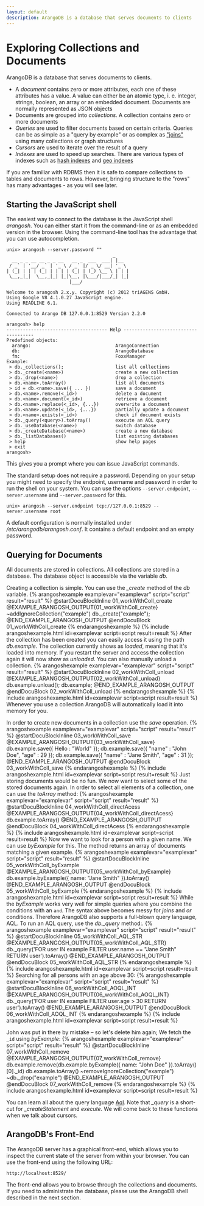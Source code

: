 ```yaml
---
layout: default
description: ArangoDB is a database that serves documents to clients
---
```


Exploring Collections and Documents
===================================

ArangoDB is a database that serves documents to clients.

* A *document* contains zero or more attributes, each one of these
  attributes has a value. A value can either be an atomic type, i. e.
  integer, strings, boolean, an array or an embedded document. Documents
  are normally represented as JSON objects
* Documents are grouped into *collections*. A collection contains zero
  or more documents
* *Queries* are used to filter documents based on certain criteria.
  Queries can be as simple as a "query by example" or as complex as
  ["joins"](aql-examples-join.html) using many collections or graph structures
* *Cursors* are used to iterate over the result of a query
* *Indexes* are used to speed up searches. There are various
  types of indexes such as [hash indexes](index-handling-hash.html) and [geo indexes](index-handling-geo.html)

If you are familiar with RDBMS then it is safe to compare collections
to tables and documents to rows. However, bringing structure to the
"rows" has many advantages - as you will see later.

Starting the JavaScript shell
-----------------------------

The easiest way to connect to the database is the JavaScript shell
_arangosh_. You can either start it from the command-line or as an
embedded version in the browser. Using the command-line tool has the
advantage that you can use autocompletion.

    unix> arangosh --server.password ""
                                           _ 
      __ _ _ __ __ _ _ __   __ _  ___  ___| |__ 
     / _` | '__/ _` | '_ \ / _` |/ _ \/ __| '_ \ 
    | (_| | | | (_| | | | | (_| | (_) \__ \ | | |
     \__,_|_|  \__,_|_| |_|\__, |\___/|___/_| |_|
                           |___/

    Welcome to arangosh 2.x.y. Copyright (c) 2012 triAGENS GmbH.
    Using Google V8 4.1.0.27 JavaScript engine.
    Using READLINE 6.1.

    Connected to Arango DB 127.0.0.1:8529 Version 2.2.0

    arangosh> help
    ------------------------------------- Help -------------------------------------
    Predefined objects:                                                 
      arango:                               ArangoConnection           
      db:                                   ArangoDatabase             
      fm:                                   FoxxManager  
    Example:                                                            
     > db._collections();                   list all collections       
     > db._create(<name>)                   create a new collection    
     > db._drop(<name>)                     drop a collection         
     > db.<name>.toArray()                  list all documents         
     > id = db.<name>.save({ ... })         save a document            
     > db.<name>.remove(<_id>)              delete a document          
     > db.<name>.document(<_id>)            retrieve a document        
     > db.<name>.replace(<_id>, {...})      overwrite a document       
     > db.<name>.update(<_id>, {...})       partially update a document
     > db.<name>.exists(<_id>)              check if document exists   
     > db._query(<query>).toArray()         execute an AQL query       
     > db._useDatabase(<name>)              switch database            
     > db._createDatabase(<name>)           create a new database      
     > db._listDatabases()                  list existing databases    
     > help                                 show help pages            
     > exit                                         
    arangosh>

This gives you a prompt where you can issue JavaScript commands.

The standard setup does not require a password. Depending on your
setup you might need to specify the endpoint, username and password
in order to run the shell on your system. You can use the options
`--server.endpoint`, `--server.username` and `--server.password` for
this.

    unix> arangosh --server.endpoint tcp://127.0.0.1:8529 --server.username root

A default configuration is normally installed under
*/etc/arangodb/arangosh.conf*. It contains a default endpoint and an
empty password.

Querying for Documents
----------------------

All documents are stored in collections. All collections are stored in a
database. The database object is accessible via the variable *db*.

Creating a collection is simple. You can use the *_create* method
of the *db* variable.
{% arangoshexample examplevar="examplevar" script="script" result="result" %}
    @startDocuBlockInline 01_workWithColl_create
    @EXAMPLE_ARANGOSH_OUTPUT{01_workWithColl_create}
    ~addIgnoreCollection("example")
    db._create("example");
    @END_EXAMPLE_ARANGOSH_OUTPUT
    @endDocuBlock 01_workWithColl_create
{% endarangoshexample %}
{% include arangoshexample.html id=examplevar script=script result=result %}
After the collection has been created you can easily access it using
the path *db.example*. The collection currently shows as *loaded*,
meaning that it's loaded into memory. If you restart the server and
access the collection again it will now show as *unloaded*. You can
also manually unload a collection.
{% arangoshexample examplevar="examplevar" script="script" result="result" %}
    @startDocuBlockInline 02_workWithColl_unload
    @EXAMPLE_ARANGOSH_OUTPUT{02_workWithColl_unload}
    db.example.unload();
    db.example;
    @END_EXAMPLE_ARANGOSH_OUTPUT
    @endDocuBlock 02_workWithColl_unload
{% endarangoshexample %}
{% include arangoshexample.html id=examplevar script=script result=result %}
Whenever you use a collection ArangoDB will automatically load it
into memory for you.

In order to create new documents in a collection use the *save*
operation. 
{% arangoshexample examplevar="examplevar" script="script" result="result" %}
    @startDocuBlockInline 03_workWithColl_save
    @EXAMPLE_ARANGOSH_OUTPUT{03_workWithColl_save}
    db.example.save({ Hello : "World" });
    db.example.save({ "name" : "John Doe", "age" : 29 });
    db.example.save({ "name" : "Jane Smith", "age" : 31 });
    @END_EXAMPLE_ARANGOSH_OUTPUT
    @endDocuBlock 03_workWithColl_save
{% endarangoshexample %}
{% include arangoshexample.html id=examplevar script=script result=result %}
Just storing documents would be no fun. We now want to select some of
the stored documents again.  In order to select all elements of a
collection, one can use the *toArray* method:
{% arangoshexample examplevar="examplevar" script="script" result="result" %}
    @startDocuBlockInline 04_workWithColl_directAcess
    @EXAMPLE_ARANGOSH_OUTPUT{04_workWithColl_directAcess}
    db.example.toArray()
    @END_EXAMPLE_ARANGOSH_OUTPUT
    @endDocuBlock 04_workWithColl_directAcess
{% endarangoshexample %}
{% include arangoshexample.html id=examplevar script=script result=result %}
Now we want to look for a person with a given name. We can use
*byExample* for this. The method returns an array of documents
matching a given example.
{% arangoshexample examplevar="examplevar" script="script" result="result" %}
    @startDocuBlockInline 05_workWithColl_byExample
    @EXAMPLE_ARANGOSH_OUTPUT{05_workWithColl_byExample}
    db.example.byExample({ name: "Jane Smith" }).toArray()
    @END_EXAMPLE_ARANGOSH_OUTPUT
    @endDocuBlock 05_workWithColl_byExample
{% endarangoshexample %}
{% include arangoshexample.html id=examplevar script=script result=result %}
While the *byExample* works very well for simple queries where you
combine the conditions with an `and`. The syntax above becomes messy for *joins*
and *or* conditions. Therefore ArangoDB also supports a full-blown
query language, AQL. To run an AQL query, use the *db._query* method:.
{% arangoshexample examplevar="examplevar" script="script" result="result" %}
    @startDocuBlockInline 05_workWithColl_AQL_STR
    @EXAMPLE_ARANGOSH_OUTPUT{05_workWithColl_AQL_STR}
    db._query('FOR user IN example FILTER user.name == "Jane Smith" RETURN user').toArray()
    @END_EXAMPLE_ARANGOSH_OUTPUT
    @endDocuBlock 05_workWithColl_AQL_STR
{% endarangoshexample %}
{% include arangoshexample.html id=examplevar script=script result=result %}
Searching for all persons with an age above 30:
{% arangoshexample examplevar="examplevar" script="script" result="result" %}
    @startDocuBlockInline 06_workWithColl_AOQL_INT
    @EXAMPLE_ARANGOSH_OUTPUT{06_workWithColl_AOQL_INT}
    db._query('FOR user IN example FILTER user.age > 30 RETURN user').toArray()
    @END_EXAMPLE_ARANGOSH_OUTPUT
    @endDocuBlock 06_workWithColl_AOQL_INT
{% endarangoshexample %}
{% include arangoshexample.html id=examplevar script=script result=result %}

John was put in there by mistake – so let's delete him again; We fetch
the `_id` using *byExample*:
{% arangoshexample examplevar="examplevar" script="script" result="result" %}
    @startDocuBlockInline 07_workWithColl_remove
    @EXAMPLE_ARANGOSH_OUTPUT{07_workWithColl_remove}
    db.example.remove(db.example.byExample({ name: "John Doe" }).toArray()[0]._id)
    db.example.toArray()
    ~removeIgnoreCollection("example")
    ~db._drop("example")
    @END_EXAMPLE_ARANGOSH_OUTPUT
    @endDocuBlock 07_workWithColl_remove
{% endarangoshexample %}
{% include arangoshexample.html id=examplevar script=script result=result %}

You can learn all about the query language [Aql](aql.html). Note that
*_query* is a short-cut for *_createStatement* and *execute*. We will
come back to these functions when we talk about cursors.

ArangoDB's Front-End
--------------------

The ArangoDB server has a graphical front-end, which allows you to
inspect the current state of the server from within your browser. You
can use the front-end using the following URL:

    http://localhost:8529/

The front-end allows you to browse through the collections and
documents. If you need to administrate the database, please use
the ArangoDB shell described in the next section.


